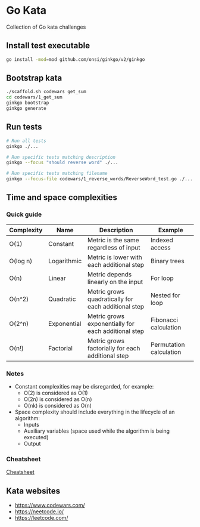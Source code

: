 # Go Kata
Collection of Go kata challenges

## Install test executable
```sh
go install -mod=mod github.com/onsi/ginkgo/v2/ginkgo
```

## Bootstrap kata
```sh
./scaffold.sh codewars get_sum
cd codewars/1_get_sum
ginkgo bootstrap
ginkgo generate
```

## Run tests
```sh
# Run all tests
ginkgo ./...

# Run specific tests matching description
ginkgo --focus "should reverse word" ./...

# Run specific tests matching filename
ginkgo --focus-file codewars/1_reverse_words/ReverseWord_test.go ./...
```


## Time and space complexities

### Quick guide
| Complexity | Name        | Description                                         | Example                 |
|------------|-------------|-----------------------------------------------------|-------------------------|
| O(1)       | Constant    | Metric is the same regardless of input              | Indexed access          |
| O(log n)   | Logarithmic | Metric is lower with each additional step           | Binary trees            |
| O(n)       | Linear      | Metric depends linearly on the input                | For loop                |
| O(n^2)     | Quadratic   | Metric grows quadratically for each additional step | Nested for loop         |
| O(2^n)     | Exponential | Metric grows exponentially for each additional step | Fibonacci calculation   |
| O(n!)      | Factorial   | Metric grows factorially for each additional step   | Permutation calculation |

### Notes
- Constant complexities may be disregarded, for example:
  - O(2) is considered as O(1)
  - O(2n) is considered as O(n)
  - O(nk) is considered as O(n)
- Space complexity should include everything in the lifecycle of an algorithm:
  - Inputs
  - Auxiliary variables (space used while the algorithm is being executed)
  - Output

### Cheatsheet
[Cheatsheet](https://www.bigocheatsheet.com/)

## Kata websites
- https://www.codewars.com/
- https://neetcode.io/
- https://leetcode.com/
